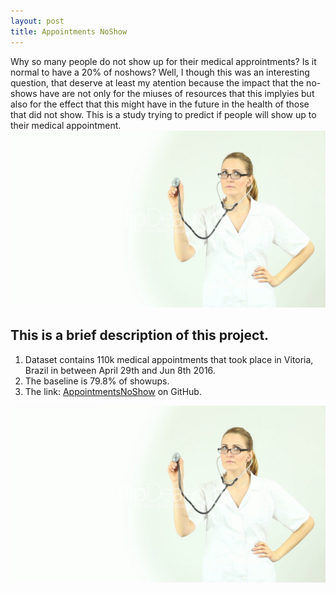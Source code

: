 ```yaml
---
layout: post
title: Appointments NoShow
---
```

Why so many people do not show up for their medical approintments? Is it normal to have a 20% of noshows? Well, I though this was an interesting question, that deserve at least my atention because the impact that the no-shows have are not only for the miuses of resources that this implyies but also for the effect that this might have in the future in the health of those that did not show.
This is a study trying to predict if people will show up to their medical appointment.
![68445279 doctors wallpapers](/images/68445279-doctors-wallpapers.jpg "68445279 doctors wallpapers")

## This is a brief description of this project.
  1. Dataset contains 110k medical appointments that took place in Vitoria, Brazil in between April 29th and Jun 8th 2016.
  2. The baseline is 79.8% of showups.
  3. The link: [AppointmentsNoShow](https://github.com/AlexChicote/AppointmentsNoShow) on GitHub.
  
![68445279 doctors wallpapers](/images/68445279-doctors-wallpapers.jpg "68445279 doctors wallpapers")
